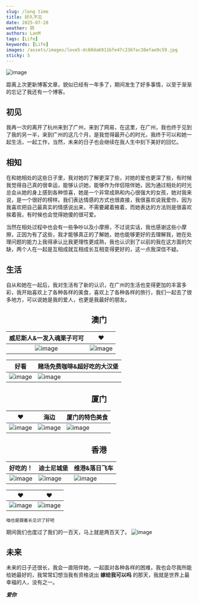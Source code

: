 ```yaml
---
slug: /long time
title: 好久不见
date: 2025-07-28
weather: 阴
authors: LanM
tags: [Life]
keywords: [Life]
images: /assets/images/love5-dc60da6911bfe47c236fac38efae9c59.jpg
sticky: 5
---
```


![image](./img/love5.jpg)

<!-- truncate -->

距离上次更新博客文章，貌似已经有一年多了，期间发生了好多事情，以至于渐渐的忘记了我还有一个博客。

## 初见

我再一次的离开了杭州来到了广州，来到了网易，在这里，在广州，我也终于见到了我的另一半，来到广州的这几个月，是我觉得最开心的时光，我终于可以和她一起生活，一起工作，当然，未来的日子也会继续在我人生中刻下美好的回忆。

## 相知

在和她相处的这些日子里，我对她的了解更深了些，对她的爱也更深了些，有时候我觉得自己真的很幸运，能够认识她，能够作为伴侣陪伴她，因为通过相处的时光总会从她的身上感到各种惊喜，她是一个非常成熟和内心很强大的女孩，她对我来说，是一个很好的榜样。我们表达情感的方式也很直接，我很喜欢说我爱你，因为我喜欢把自己最真实的情感说出来，不需要藏着掖着，而她表达的方法则是很喜欢挨着我，有时候也会觉得她傻的很可爱。

当然在相处过程中也会有一些争吵以及小摩擦，不过说实话，我也感谢这些小摩擦，正因为有了这些，我才能够真正的了解她，她也能够更好的去理解我，她在处理问题的能力上我得承认比我更理性更成熟，我也认识到了以前的我在这方面的欠缺，两个人在一起是互相成就互相成长互相变得更好的，这一点我深信不疑。

## 生活

自从和她在一起后，我对生活有了新的认识，在广州的生活也变得更加的丰富多彩，我开始喜欢上了各种各样的美食，喜欢上了各种各样的旅行，我们一起去了很多地方，可以说她是我的爱人，也更是我最好的朋友。

## <center>澳门</center>

| 威尼斯人&一发入魂栗子可可 | ❤️ |
| :-: | - |
| ![image](./img/aomen2.jpg)|![image](./img/aomen4.jpg) |

| 好看 | 赌场免费咖啡&超好吃的大汉堡 |
| - | -|
| ![image](./img/aomen3.jpg) | ![image](./img/aomen1.jpg) |

## <center>厦门</center>

| ❤️ | 海边 | 厦门的特色美食 |
| :---------------------: | ----------------------- | ----------------------- |
| ![image](./img/xiamen1.jpg)| ![image](./img/xiamen2.jpg) | ![image](./img/xiamen3.jpg) |

## <center>香港</center>

| 好吃的！ | 迪士尼城堡 | 维港&落日飞车 
| :---------------------: | ----------------------- | ----------------------- |
| ![image](./img/hongkong2.jpg)| ![image](./img/hongkong1.jpg) | ![image](./img/hongkong3.jpg) |

| ❤️ | ❤️ |   
| ----------------------- | ----------------------- |
| ![image](./img/hongkong4.jpg) | ![image](./img/hongkong5.jpg) |


    咱也是跟着长见识了好吧

期间我们也度过了我们的一百天，马上就是两百天了。
![image](./img/100day.jpg)


## 未来

未来的日子还很长，我会一直陪伴她，一起面对各种各样的困难，我也会尽我所能给她最好的，我常常幻想当我有资格说出 **嫁给我可以吗** 的那天，我就是世界上最幸福的人，没有之一。

***爱你***
